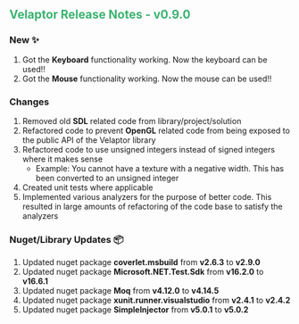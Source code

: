 ## <span style="color:mediumseagreen;font-weight:bold">Velaptor Release Notes - v0.9.0</span>

### **New** ✨

1. Got the **Keyboard** functionality working.  Now the keyboard can be used!!
2. Got the **Mouse** functionality working.  Now the mouse can be used!!

### **Changes**

1. Removed old **SDL** related code from library/project/solution
2. Refactored code to prevent **OpenGL** related code from being exposed to the public API of the Velaptor library
3. Refactored code to use unsigned integers instead of signed integers where it makes sense
   * Example: You cannot have a texture with a negative width.  This has been converted to an unsigned integer
4. Created unit tests where applicable
5.  Implemented various analyzers for the purpose of better code.  This resulted in large amounts of refactoring of the code base to satisfy the analyzers

### **Nuget/Library Updates** 📦

1. Updated nuget package **coverlet.msbuild** from **v2.6.3** to **v2.9.0**
2. Updated nuget package **Microsoft.NET.Test.Sdk** from **v16.2.0** to **v16.6.1**
3. Updated nuget package **Moq** from **v4.12.0** to **v4.14.5**
4. Updated nuget package **xunit.runner.visualstudio** from **v2.4.1** to **v2.4.2**
5. Updated nuget package **SimpleInjector** from **v5.0.1** to **v5.0.2**
